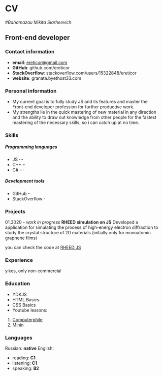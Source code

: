 # CV

#_Bahamazau Mikita Siarheevich_

## Front-end developer

### Contact information

- **email**: ereticor@gmail.com
- **GitHub**: github.com/ereticor
- **StackOverflow**: stackoverflow.com/users/15322848/ereticor
- **website**: granata.byethost33.com

### Personal information

- My current goal is to fully study JS and its features and master the Front-end developer profession for further productive work.
- My strengths lie in the quick mastering of new material in any direction and the ability to draw out knowledge from other people for the fastest mastering of the necessary skills, so i can catch up at no time.

### Skills

##### Programming languages

- JS **&middot;&middot;&middot;**
- С++ **&middot;&middot;**
- С# **&middot;&middot;&middot;**

##### Development tools

- GitHub **&middot;&middot;**
- StackOverflow **&middot;**

### Projects

01.2020 - _work in progress_
**RHEED simulation on JS**
Developed a application for simulating the process of high-energy electron diffraction to study the crystal structure of 2D materials (initially only for monoatomic graphene films)

you can check the code at [RHEED JS](https://github.com/ereticor/RHEED)

### Experience

yikes, only non-commercial

### Education 

- YDKJS 
- HTML Basics
- CSS Basics
- Youtube lessons:
 1. [Computerphile](https://www.youtube.com/user/Computerphile)
 1. [Minin](https://www.youtube.com/c/VladilenMinin/videos)

### Languages

Russian: **native**
English:
 - reading: **C1**
 - listening: **C1**
 - speaking: **B2**

